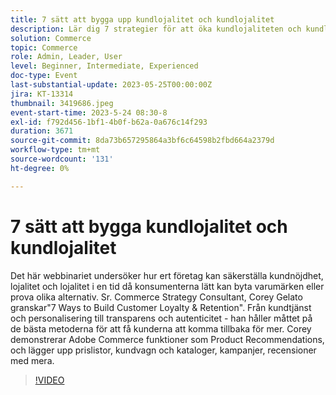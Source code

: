 ```yaml
---
title: 7 sätt att bygga upp kundlojalitet och kundlojalitet
description: Lär dig 7 strategier för att öka kundlojaliteten och kundlojaliteten med Corey Gelato, som innehåller bästa praxis som personalisering, belöningsprogram och transparens, plus Adobe Commerce verktyg som Product Recommendations, prisregler och kampanjer.
solution: Commerce
topic: Commerce
role: Admin, Leader, User
level: Beginner, Intermediate, Experienced
doc-type: Event
last-substantial-update: 2023-05-25T00:00:00Z
jira: KT-13314
thumbnail: 3419686.jpeg
event-start-time: 2023-5-24 08:30-8
exl-id: f792d456-1bf1-4b0f-b62a-0a676c14f293
duration: 3671
source-git-commit: 8da73b657295864a3bf6c64598b2fbd664a2379d
workflow-type: tm+mt
source-wordcount: '131'
ht-degree: 0%

---
```


# 7 sätt att bygga kundlojalitet och kundlojalitet

Det här webbinariet undersöker hur ert företag kan säkerställa kundnöjdhet, lojalitet och lojalitet i en tid då konsumenterna lätt kan byta varumärken eller prova olika alternativ. Sr. Commerce Strategy Consultant, Corey Gelato granskar&quot;7 Ways to Build Customer Loyalty &amp; Retention&quot;. Från kundtjänst och personalisering till transparens och autenticitet - han håller måttet på de bästa metoderna för att få kunderna att komma tillbaka för mer. Corey demonstrerar Adobe Commerce funktioner som Product Recommendations, och lägger upp prislistor, kundvagn och kataloger, kampanjer, recensioner med mera.

>[!VIDEO](https://video.tv.adobe.com/v/3419686/?learn=on)
